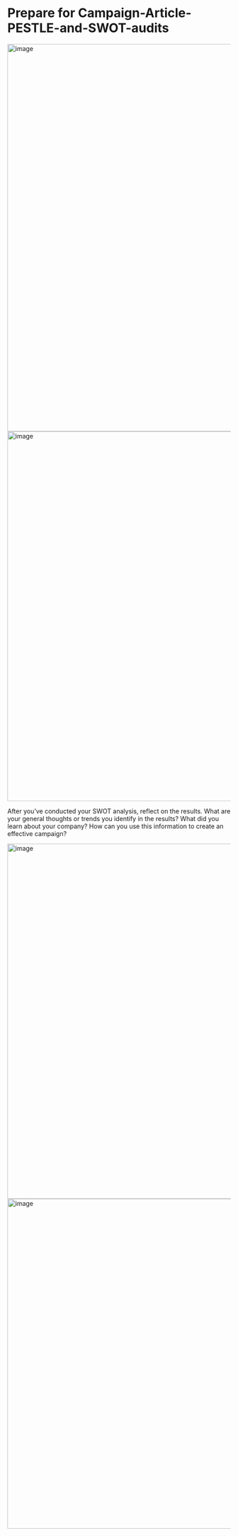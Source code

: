 # Prepare for Campaign-Article-PESTLE-and-SWOT-audits



<img width="875" alt="image" src="https://github.com/user-attachments/assets/a6f577fa-cec5-4970-bb1a-eccb1292bc25">

<img width="835" alt="image" src="https://github.com/user-attachments/assets/8795b38b-200d-4074-8db0-20b830bb93a9">

After you’ve conducted your SWOT analysis, reflect on the results. What are your general thoughts or trends you identify in the results? What did you learn about your company? How can you use this information to create an effective campaign?

<img width="802" alt="image" src="https://github.com/user-attachments/assets/e7860208-fbf8-4a93-aea3-79ecc536e520">

<img width="745" alt="image" src="https://github.com/user-attachments/assets/3f8bcab0-70f0-4574-90e3-a520882bfda4">



